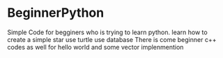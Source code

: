 # BeginnerPython
Simple Code for begginers who is trying to learn python. 
learn how to create a simple star
use turtle 
use database
There is come beginner c++ codes as well for hello world and some vector implenmention 
